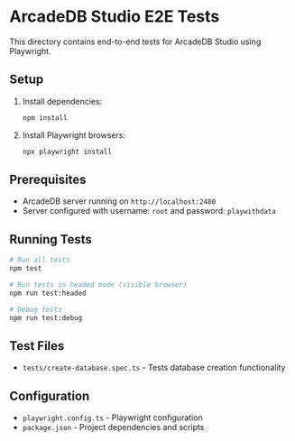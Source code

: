 # ArcadeDB Studio E2E Tests

This directory contains end-to-end tests for ArcadeDB Studio using Playwright.

## Setup

1. Install dependencies:
   ```bash
   npm install
   ```

2. Install Playwright browsers:
   ```bash
   npx playwright install
   ```

## Prerequisites

- ArcadeDB server running on `http://localhost:2480`
- Server configured with username: `root` and password: `playwithdata`

## Running Tests

```bash
# Run all tests
npm test

# Run tests in headed mode (visible browser)
npm run test:headed

# Debug tests
npm run test:debug
```

## Test Files

- `tests/create-database.spec.ts` - Tests database creation functionality

## Configuration

- `playwright.config.ts` - Playwright configuration
- `package.json` - Project dependencies and scripts
